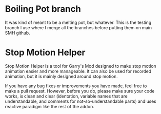 Boiling Pot branch
==================
It was kind of meant to be a melting pot, but whatever.
This is the testing branch I use where I merge all the branches before putting them on main SMH github.

Stop Motion Helper
==================
Stop Motion Helper is a tool for Garry's Mod designed to make stop motion animation easier and more manageable.
It can also be used for recorded animation, but it is mainly designed around stop motion.

If you have any bug fixes or improvements you have made, feel free to make a pull request. However, before you do, please make sure your code works, is clean and clear (identation, variable names that are understandable, and comments for not-so-understandable parts) and uses reactive paradigm like the rest of the addon.
